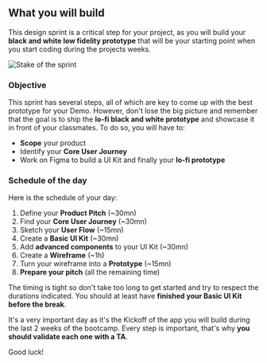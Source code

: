 ## What you will build

This design sprint is a critical step for your project, as you will build your **black and white low fidelity prototype** that will be your starting point when you start coding during the projects weeks.

![Stake of the sprint](https://raw.githubusercontent.com/lewagon/fullstack-images/master/frontend/pds_stakes_of_day_2.gif)

### Objective

This sprint has several steps, all of which are key to come up with the best prototype for your Demo. However, don't lose the big picture and remember that the goal is to ship the **lo-fi black and white prototype** and showcase it in front of your classmates. To do so, you will have to:

- **Scope** your product
- Identify your **Core User Journey**
- Work on Figma to build a UI Kit and finally your **lo-fi prototype**

### Schedule of the day

Here is the schedule of your day:

1. Define your **Product Pitch** (~30mn)
1. Find your **Core User Journey** (~30mn)
1. Sketch your **User Flow** (~15mn)
1. Create a **Basic UI Kit** (~30mn)
1. Add **advanced components** to your UI Kit (~30mn)
1. Create a **Wireframe** (~1h)
1. Turn your wireframe into a **Prototype** (~15mn)
1. **Prepare your pitch** (all the remaining time)

The timing is tight so don't take too long to get started and try to respect the durations indicated. You should at least have **finished your Basic UI Kit before the break**.

It's a very important day as it's the Kickoff of the app you will build during the last 2 weeks of the bootcamp. Every step is important, that's why **you should validate each one with a TA**.

Good luck!
